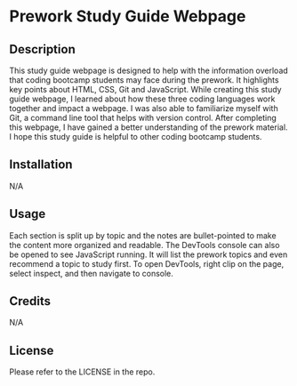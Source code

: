 # Prework Study Guide Webpage

## Description

This study guide webpage is designed to help with the information overload that coding bootcamp students may face during the prework. It highlights key points about HTML, CSS, Git and JavaScript. While creating this study guide webpage, I learned about how these three coding languages work together and impact a webpage. I was also able to familiarize myself with Git, a command line tool that helps with version control. After completing this webpage, I have gained a better understanding of the prework material. I hope this study guide is helpful to other coding bootcamp students.

## Installation

N/A

## Usage

Each section is split up by topic and the notes are bullet-pointed to make the content more organized and readable. The DevTools console can also be opened to see JavaScript running. It will list the prework topics and even recommend a topic to study first. To open DevTools, right clip on the page, select inspect, and then navigate to console.

## Credits

N/A

## License

Please refer to the LICENSE in the repo. 

